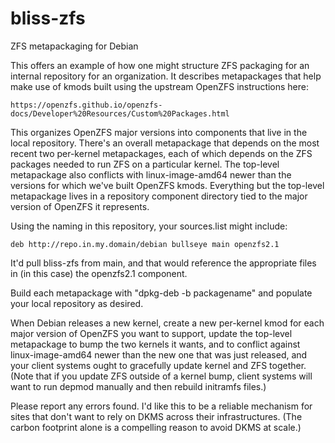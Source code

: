 # bliss-zfs
ZFS metapackaging for Debian

This offers an example of how one might structure ZFS packaging for an
internal repository for an organization. It describes metapackages that
help make use of kmods built using the upstream OpenZFS instructions here:

```
https://openzfs.github.io/openzfs-docs/Developer%20Resources/Custom%20Packages.html
```

This organizes OpenZFS major versions into components that live in the
local repository. There's an overall metapackage that depends on the most
recent two per-kernel metapackages, each of which depends on the ZFS
packages needed to run ZFS on a particular kernel. The top-level
metapackage also conflicts with linux-image-amd64 newer than the versions
for which we've built OpenZFS kmods. Everything but the top-level
metapackage lives in a repository component directory tied to the major
version of OpenZFS it represents.

Using the naming in this repository, your sources.list might include:

```
deb http://repo.in.my.domain/debian bullseye main openzfs2.1
```

It'd pull bliss-zfs from main, and that would reference the appropriate
files in (in this case) the openzfs2.1 component.

Build each metapackage with "dpkg-deb -b packagename" and populate your
local repository as desired.

When Debian releases a new kernel, create a new per-kernel kmod for each
major version of OpenZFS you want to support, update the top-level
metapackage to bump the two kernels it wants, and to conflict against
linux-image-amd64 newer than the new one that was just released, and your
client systems ought to gracefully update kernel and ZFS together. (Note
that if you update ZFS outside of a kernel bump, client systems will want
to run depmod manually and then rebuild initramfs files.)

Please report any errors found. I'd like this to be a reliable mechanism
for sites that don't want to rely on DKMS across their infrastructures.
(The carbon footprint alone is a compelling reason to avoid DKMS at scale.)
